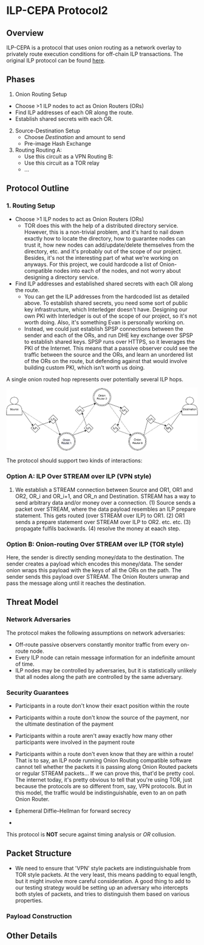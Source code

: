 
# ILP-CEPA Protocol2 

## Overview

ILP-CEPA is a protocol that uses onion routing as a network overlay to privately route execution conditions for off-chain ILP transactions. The original ILP protocol can be found [here](https://github.com/interledger).

## Phases
1. Onion Routing Setup 
 - Choose >1 ILP nodes to act as Onion Routers (ORs)
 - Find ILP addresses of each OR along the route. 
 - Establish shared secrets with each OR. 
2. Source-Destination Setup
	- Choose *Destination* and amount to send
	- Pre-image Hash Exchange
3. Routing 
    Routing A: 
    - Use this circuit as a VPN 
    Routing B: 
    - Use this circuit as a TOR relay 
	- ...

## Protocol Outline
### 1. Routing Setup 
 - Choose >1 ILP nodes to act as Onion Routers (ORs)
    - TOR does this with the help of a distributed directory service. However, this is a non-trivial problem, and it's hard to nail down exactly how to locate the directory, how to guarantee nodes can trust it, how new nodes can add/update/delete themselves from the directory, etc. and it's probably out of the scope of our project. Besides, it's not the interesting part of what we're working on anyways. For this project, we could hardcode a list of Onion-compatible nodes into each of the nodes, and not worry about designing a directory service. 
 - Find ILP addresses and established shared secrets with each OR along the route. 
    - You can get the ILP addresses from the hardcoded list as detailed above. To establish shared secrets, you need some sort of public key infrastructure, which Interledger doesn't have. Designing our own PKI with Interledger is out of the scope of our project, so it's not worth doing. Also, it's something Evan is personally working on. 
    - Instead, we could just establish SPSP connections between the sender and each of the ORs, and run DHE key exchange over SPSP to establish shared keys. SPSP runs over HTTPS, so it leverages the PKI of the Internet. This means that a passive observer could see the traffic between the source and the ORs, and learn an unordered list of the ORs on the route, but defending against that would involve building custom PKI, which isn't worth us doing. 
    

A single onion routed hop represents over potentially several ILP hops.

![Uh oh...](images/basic_diagram.png)

The protocol should support two kinds of interactions:

### Option A: ILP Over STREAM over ILP (VPN style)

1)  We establish a STREAM connection between Source and OR1, OR1 and OR2, OR_i and OR_i+1, and OR_n and Destination. 
STREAM has a way to send arbitrary data and/or money over a connection. 
(1) Source sends a packet over STREAM, where the data payload resembles an ILP prepare statement. This gets routed (over STREAM over ILP) to OR1. 
(2) OR1 sends a prepare statement over STREAM over ILP to OR2. etc. etc. 
(3) propagate fulfils backwards. 
(4) resolve the money at eaach step. 

### Option B: Onion-routing Over STREAM over ILP (TOR style)
Here, the sender is directly sending money/data to the destination. 
The sender creates a payload which encodes this money/data. 
The sender onion wraps this payload with the keys of all the ORs on the path. 
The sender sends this payload over STREAM. 
The Onion Routers unwrap and pass the message along until it reaches the destination.

## Threat Model

### Network Adversaries

The protocol makes the following assumptions on network adversaries:

- Off-route passive observers constantly monitor traffic from every on-route node.
- Every ILP node can retain message information for an indefinite amount of time.
- ILP nodes may be controlled by adversaries, but it is statistically unlikely that all nodes along the path are controlled by the same adversary. 
### Security Guarantees

- Participants in a route don't know their exact position within the route
- Participants within a route don't know the source of the payment, nor the ultimate destination of the payment
- Participants within a route aren't away exactly how many other participants were involved in the payment route
- Participants within a route don't even know that they are within a route! That is to say, an ILP node running Onion Routing compatible software cannot tell whether the packets it is passing along Onion Routed packets or regular STREAM packets... If we can prove this, that'd be pretty cool. The internet today, it's pretty obvious to tell that you're using TOR, just because the protocols are so different from, say, VPN protocols. But in this model, the traffic would be indistinguishable, even to an on path Onion Router. 

- Ephemeral Diffie–Hellman for forward secrecy
- 

This protocol is **NOT** secure against timing analysis or *OR* collusion.

## Packet Structure
- We need to ensure that 'VPN' style packets are indistinguishable from TOR style packets. At the very least, this means padding to equal length, but it might involve more careful consideration. A good thing to add to our testing strategy would be setting up an adversary who intercepts both styles of packets, and tries to distinguish them based on various properties.

### Payload Construction

## Other Details

